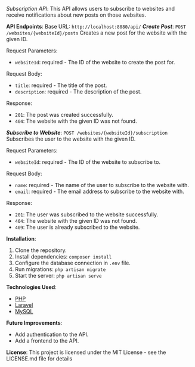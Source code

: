 *Subscription API*:
This API allows users to subscribe to websites and receive notifications about new posts on those websites.

**API Endpoints**:
Base URL: `http://localhost:8080/api/`
***Create Post***: `POST /websites/{websiteId}/posts`
Creates a new post for the website with the given ID.

Request Parameters:
- `websiteId`: required - The ID of the website to create the post for.

Request Body:
- `title`: required - The title of the post.
- `description`: required - The description of the post.

Response:
- `201`: The post was created successfully.
- `404`: The website with the given ID was not found.

***Subscribe to Website***: `POST /websites/{websiteId}/subscription`
Subscribes the user to the website with the given ID.

Request Parameters:
- `websiteId`: required - The ID of the website to subscribe to.

Request Body:
- `name`: required - The name of the user to subscribe to the website with.
- `email`: required - The email address to subscribe to the website with.

Response:
- `201`: The user was subscribed to the website successfully.
- `404`: The website with the given ID was not found.
- `409`: The user is already subscribed to the website.


**Installation**:
1. Clone the repository.
2. Install dependencies: `composer install`
3. Configure the database connection in `.env` file.
4. Run migrations: `php artisan migrate`
5. Start the server: `php artisan serve`

**Technologies Used**:
- [PHP](https://www.php.net/)
- [Laravel](https://laravel.com/)
- [MySQL](https://www.mysql.com/)

**Future Improvements**:
- Add authentication to the API.
- Add a frontend to the API.

**License**:
This project is licensed under the MIT License - see the LICENSE.md file for details
